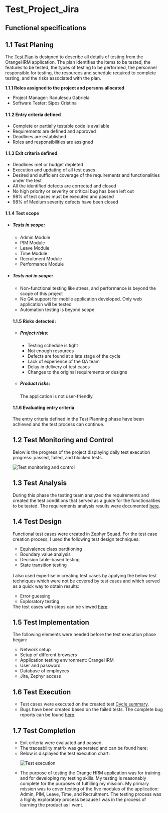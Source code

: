 # Test_Project_Jira

<h2>Functional specifications</h2>
<h2>1.1 Test Planing</h2>

<p>The <a href="https://github.com/CristinaSipos/Testing-Orange-HRM-Application-using-Jira/files/12314915/Test.plan.docx.pdf">Test Plan</a> is designed to describe all details of testing from the OrangeHRM application.
The plan identifies the items to be tested, the features to be tested, the types of testing to be performed, the personnel responsible for testing, the resources and schedule required to complete testing, and the risks associated with the plan.<BR>
  
<b>1.1.1 Roles assigned to the project and persons allocated</b><br>
<ul>
  <li>Project Manager: Radulescu Gabriela</li>
  <li>Software Tester: Sipos Cristina</li> 
</ul>

<h4>1.1.2 Entry criteria defined</h4>
<ul>
  <li>Complete or partially testable code is available</li>
  <li>Requirements are defined and approved</li>
  <li>Deadlines are established</li>
  <li>Roles and responsibilities are assigned</li>
</ul>
  
<h4>1.1.3 Exit criteria defined</h4>
<ul>
  <li>Deadlines met or budget depleted</li>
  <li>Execution and updating of all test cases</li>
  <li>Desired and sufficient coverage of the requirements and functionalities under the test</li>
  <li>All the identified defects are corrected and closed</li>
  <li>No high priority or severity or critical bug has been left out</li>
  <li>98% of test cases must be executed and passed</li>
  <li>98% of Medium severity defects have been closed</li>
</ul>

<h4>1.1.4 Test scope</h4>

<ul>
<li><h5>Tests in scope:</h5></li>
  <ul>
    <li>Admin Module</li>
    <li>PIM Module</li>
    <li>Leave Module</li>
    <li>Time Module</li>
    <li>Recruitment Module</li>
    <li>Performance Module</li>
  </ul>
</li>
<li><h5>Tests not in scope:</h5></li>
  <ul>
    <li>Non-functional testing like stress, and performance is beyond the scope of this project</li>
    <li>No QA support for mobile application developed. Only web application will be tested</li>
    <li>Automation testing is beyond scope</li>
</ul>
<h4>1.1.5 Risks detected:</h4>
<ul>
  <li><h5>Project risks:</h5></li>
     <ul>
       <li>Testing schedule is tight</li>
       <li>Not enough resources</li>
       <li>Defects are found at a late stage of the cycle</li>
       <li>Lack of experience of the QA team</li>
       <li>Delay in delivery of test cases</li>
       <li>Changes to the original requirements or designs</li>
     </ul>
  <li><h5>Product risks:</h5> The application is not user-friendly.</li>
</ul>

<h4>1.1.6 Evaluating entry criteria</h4>
<p>The entry criteria defined in the Test Planning phase have been achieved and the test process can continue.</p>


<h2>1.2 Test Monitoring and Control</h2>
<p>Below is the progress of the project displaying daily test execution progress: passed, failed, and blocked tests.
</p>

![Test monitoring and control](https://github.com/CristinaSipos/Testing-Orange-HRM-Application-using-Jira/assets/116946193/e3f81d4d-93dd-4db8-b7d8-cbb42da9e52f)

<h2>1.3 Test Analysis</h2>
<p>During this phase the testing team analyzed the requirements and created the test conditions that served as a guide for the functionalities to be tested.
The requirements analysis results were documented <a href="https://github.com/CristinaSipos/Testing-Orange-HRM-Application-using-Jira/files/12362691/Informal.review.docx">here</a>.
</p>

<h2>1.4 Test Design</h2>

<p>Functional test cases were created in Zephyr Squad. For the test case creation process, I used the following test design techniques:
<ul>
<li>Equivalence class partitioning</li>
<li>Boundary value analysis</li>
<li>Decision table-based testing</li>
<li>State transition testing</li></ul>
<br>
I also used  expertise in creating test cases by applying the below test techniques which were not be covered by test cases and which served as a quick way to obtain results:  
<ul>
  <li>Error guessing</li>
  <li>Exploratory testing</li></ul>
  The test cases with steps can be viewed <a href="https://github.com/CristinaSipos/Testing-Orange-HRM-Application-using-Jira/files/12289980/Test.case.docx">here</a>.
   </p>
 <h2>1.5 Test Implementation</h2>

 <p>The following elements were needed before the test execution phase began:
 <ul>
 <li>Network setup</li> 
 <li>Setup of different browsers</li>
 <li>Application testing environment: OrangeHRM</li>
 <li>User and password</li>
 <li>Database of employees</li>
 <li>Jira, Zephyr access</li>
 </ul></p>
 <p>
   
 <h2>1.6 Test Execution</h2>
 <ul>
 <li>Test cases were executed on the created test <a href="https://drive.google.com/drive/folders/1aZjPG9nPN87iyWs1EQZF6ReuiVAlj12g"> Cycle summary</a>. </li>
 <li>Bugs have been created based on the failed tests. The complete bug reports can be found <a href="https://github.com/CristinaSipos/Testing-Orange-HRM-Application-using-Jira/files/12362383/Bug-word.docx">here</a>.
</li>
 </ul></p>
<p>  
<h2>1.7 Test Completion</h2>
<ul>
<li>Exit criteria were evaluated and passed.</li>
<li>The traceability matrix was generated and can be found here:</li>
<li>Below is displayed the test execution chart:
  
  ![Test execution](https://github.com/CristinaSipos/Testing-Orange-HRM-Application-using-Jira/assets/116946193/f5b0f96e-cf7f-4034-9b0f-c2967d549c06)

</li>  
<li>The purpose of testing the Orange HRM application was for training and for developing my testing skills. My testing is reasonably complete for the purposes of fulfilling my mission. My primary mission was to cover testing of the five modules of the application: Admin, PIM, Leave, Time, and Recruitment. The testing process was a highly exploratory process because I was in the process of learning the product as I went.</li>  

</ul>
</p>


